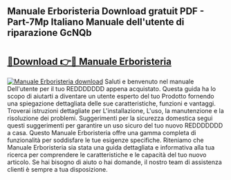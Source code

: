 ## Manuale Erboristeria Download gratuit PDF - Part-7Mp Italiano Manuale dell'utente di riparazione GcNQb

# <h2><a href="http://dfdxyiz.blite.top/?on=Manuale+Erboristeria">🔗Download 👉🔴 Manuale Erboristeria</a></h2>

[![Manuale Erboristeria download](https://i.imgur.com/lujVjoI.png)](http://dfdxyiz.blite.top/?on=Manuale+Erboristeria)
Saluti e benvenuto nel manuale Dell'utente per il tuo REDDDDDDD appena acquistato. Questa guida ha lo scopo di aiutarti a diventare un utente esperto del tuo Prodotto fornendo una spiegazione dettagliata delle sue caratteristiche, funzioni e vantaggi. Troverai istruzioni dettagliate per L'installazione, L'uso, la manutenzione e la risoluzione dei problemi. Suggerimenti per la sicurezza domestica segui questi suggerimenti per garantire un uso sicuro del tuo nuovo REDDDDDDD a casa. Questo Manuale Erboristeria offre una gamma completa di funzionalità per soddisfare le tue esigenze specifiche. Riteniamo che Manuale Erboristeria sia stata una guida dettagliata e informativa alla tua ricerca per comprendere le caratteristiche e le capacità del tuo nuovo articolo. Se hai bisogno di aiuto o hai domande, il nostro team di assistenza clienti è sempre a tua disposizione.
